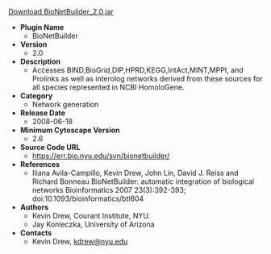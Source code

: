 <a href="BioNetBuilder_2.0.jar">Download BioNetBuilder_2.0.jar</a>

* __Plugin Name__
  * BioNetBuilder
* __Version__
  * 2.0
* __Description__
  * Accesses BIND,BioGrid,DIP,HPRD,KEGG,IntAct,MINT,MPPI, and Prolinks as well as interolog networks derived from these sources for all species represented in NCBI HomoloGene.
* __Category__
  * Network generation
* __Release Date__
  * 2008-06-18
* __Minimum Cytoscape Version__
  * 2.6
* __Source Code URL__
  * https://err.bio.nyu.edu/svn/bionetbuilder/
* __References__
  * Iliana Avila-Campillo, Kevin Drew, John Lin, David J. Reiss and Richard Bonneau BioNetBuilder: automatic integration of biological networks 
Bioinformatics 2007 23(3):392-393; doi:10.1093/bioinformatics/btl604 
* __Authors__
  *  Kevin Drew,  Courant Institute, NYU.
  * Jay Konieczka,  University of Arizona
* __Contacts__
  * Kevin Drew, kdrew@nyu.edu
